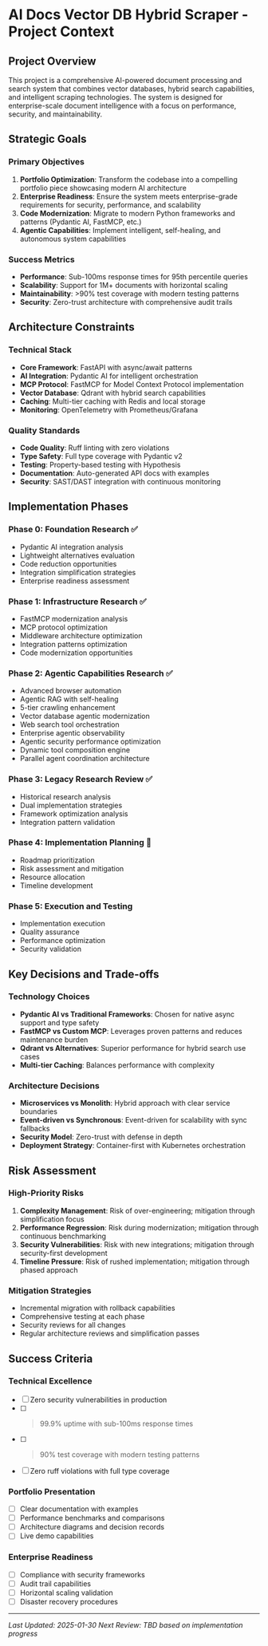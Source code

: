 # AI Docs Vector DB Hybrid Scraper - Project Context

## Project Overview

This project is a comprehensive AI-powered document processing and search system that combines vector databases, hybrid search capabilities, and intelligent scraping technologies. The system is designed for enterprise-scale document intelligence with a focus on performance, security, and maintainability.

## Strategic Goals

### Primary Objectives
1. **Portfolio Optimization**: Transform the codebase into a compelling portfolio piece showcasing modern AI architecture
2. **Enterprise Readiness**: Ensure the system meets enterprise-grade requirements for security, performance, and scalability
3. **Code Modernization**: Migrate to modern Python frameworks and patterns (Pydantic AI, FastMCP, etc.)
4. **Agentic Capabilities**: Implement intelligent, self-healing, and autonomous system capabilities

### Success Metrics
- **Performance**: Sub-100ms response times for 95th percentile queries
- **Scalability**: Support for 1M+ documents with horizontal scaling
- **Maintainability**: >90% test coverage with modern testing patterns
- **Security**: Zero-trust architecture with comprehensive audit trails

## Architecture Constraints

### Technical Stack
- **Core Framework**: FastAPI with async/await patterns
- **AI Integration**: Pydantic AI for intelligent orchestration
- **MCP Protocol**: FastMCP for Model Context Protocol implementation
- **Vector Database**: Qdrant with hybrid search capabilities
- **Caching**: Multi-tier caching with Redis and local storage
- **Monitoring**: OpenTelemetry with Prometheus/Grafana

### Quality Standards
- **Code Quality**: Ruff linting with zero violations
- **Type Safety**: Full type coverage with Pydantic v2
- **Testing**: Property-based testing with Hypothesis
- **Documentation**: Auto-generated API docs with examples
- **Security**: SAST/DAST integration with continuous monitoring

## Implementation Phases

### Phase 0: Foundation Research ✅
- Pydantic AI integration analysis
- Lightweight alternatives evaluation
- Code reduction opportunities
- Integration simplification strategies
- Enterprise readiness assessment

### Phase 1: Infrastructure Research ✅
- FastMCP modernization analysis
- MCP protocol optimization
- Middleware architecture optimization
- Integration patterns optimization
- Code modernization opportunities

### Phase 2: Agentic Capabilities Research ✅
- Advanced browser automation
- Agentic RAG with self-healing
- 5-tier crawling enhancement
- Vector database agentic modernization
- Web search tool orchestration
- Enterprise agentic observability
- Agentic security performance optimization
- Dynamic tool composition engine
- Parallel agent coordination architecture

### Phase 3: Legacy Research Review ✅
- Historical research analysis
- Dual implementation strategies
- Framework optimization analysis
- Integration pattern validation

### Phase 4: Implementation Planning 🚀
- Roadmap prioritization
- Risk assessment and mitigation
- Resource allocation
- Timeline development

### Phase 5: Execution and Testing
- Implementation execution
- Quality assurance
- Performance optimization
- Security validation

## Key Decisions and Trade-offs

### Technology Choices
- **Pydantic AI vs Traditional Frameworks**: Chosen for native async support and type safety
- **FastMCP vs Custom MCP**: Leverages proven patterns and reduces maintenance burden
- **Qdrant vs Alternatives**: Superior performance for hybrid search use cases
- **Multi-tier Caching**: Balances performance with complexity

### Architecture Decisions
- **Microservices vs Monolith**: Hybrid approach with clear service boundaries
- **Event-driven vs Synchronous**: Event-driven for scalability with sync fallbacks
- **Security Model**: Zero-trust with defense in depth
- **Deployment Strategy**: Container-first with Kubernetes orchestration

## Risk Assessment

### High-Priority Risks
1. **Complexity Management**: Risk of over-engineering; mitigation through simplification focus
2. **Performance Regression**: Risk during modernization; mitigation through continuous benchmarking
3. **Security Vulnerabilities**: Risk with new integrations; mitigation through security-first development
4. **Timeline Pressure**: Risk of rushed implementation; mitigation through phased approach

### Mitigation Strategies
- Incremental migration with rollback capabilities
- Comprehensive testing at each phase
- Security reviews for all changes
- Regular architecture reviews and simplification passes

## Success Criteria

### Technical Excellence
- [ ] Zero security vulnerabilities in production
- [ ] >99.9% uptime with sub-100ms response times
- [ ] >90% test coverage with modern testing patterns
- [ ] Zero ruff violations with full type coverage

### Portfolio Presentation
- [ ] Clear documentation with examples
- [ ] Performance benchmarks and comparisons
- [ ] Architecture diagrams and decision records
- [ ] Live demo capabilities

### Enterprise Readiness
- [ ] Compliance with security frameworks
- [ ] Audit trail capabilities
- [ ] Horizontal scaling validation
- [ ] Disaster recovery procedures

---

*Last Updated: 2025-01-30*
*Next Review: TBD based on implementation progress*